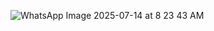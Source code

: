 ![WhatsApp Image 2025-07-14 at 8 23 43 AM](https://github.com/user-attachments/assets/e771a0ef-8bf9-41ad-aba2-4b37ed5ff444)

